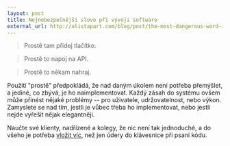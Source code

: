 ```yaml
---
layout: post
title: Nejnebezpečnější slovo při vývoji software
external_url: http://alistapart.com/blog/post/the-most-dangerous-word-in-software-development
---
```


> Prostě tam přidej tlačítko.

> Prostě to napoj na API.

> Prostě to někam nahraj.

Použití "prostě" předpokládá, že nad daným úkolem není potřeba přemýšlet, a jediné, co zbývá, je ho naimplementovat. Každý zásah do systému ovšem může přinést nějaké problémy -- pro uživatele, udržovatelnost, nebo výkon. Zamyslete se nad tím, jestli je vůbec třeba ho implementovat, nebo jestli nejde vyřešit nějak elegantněji.

Naučte své klienty, nadřízené a kolegy, že nic není tak jednoduché, a do všeho je potřeba [vložit víc](http://alistapart.com/blog/post/the-most-dangerous-word-in-software-development), než jen údery do klávesnice při psaní kódu.
